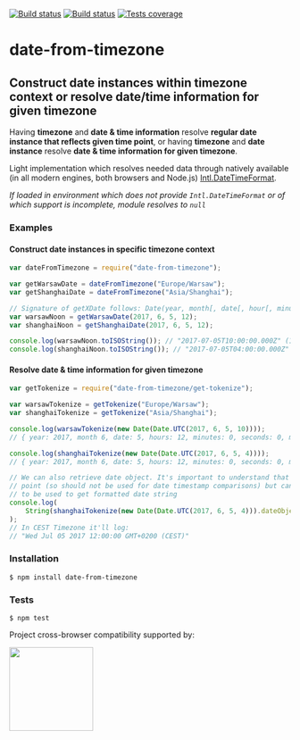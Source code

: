 [![Build status][circleci-image]][circleci-url]
[![Build status][appveyor-image]][appveyor-url]
[![Tests coverage][codecov-image]][codecov-url]

# date-from-timezone

## Construct date instances within timezone context or resolve date/time information for given timezone

Having **timezone** and **date & time information** resolve **regular date instance that reflects given time point**, or
having **timezone** and **date instance** resolve **date & time information for given timezone**.

Light implementation which resolves needed data through natively available (in all modern engines, both browsers and Node.js) [Intl.DateTimeFormat](http://www.ecma-international.org/ecma-402/1.0/#sec-12.1).

_If loaded in environment which does not provide `Intl.DateTimeFormat` or of which support is incomplete, module resolves to `null`_

### Examples

#### Construct date instances in specific timezone context

```javascript
var dateFromTimezone = require("date-from-timezone");

var getWarsawDate = dateFromTimezone("Europe/Warsaw");
var getShanghaiDate = dateFromTimezone("Asia/Shanghai");

// Signature of getXDate follows: Date(year, month[, date[, hour[, minutes[, seconds[, milliseconds]]]]])
var warsawNoon = getWarsawDate(2017, 6, 5, 12);
var shanghaiNoon = getShanghaiDate(2017, 6, 5, 12);

console.log(warsawNoon.toISOString()); // "2017-07-05T10:00:00.000Z" (12PM in Warsaw was at 10AM UTC)
console.log(shanghaiNoon.toISOString()); // "2017-07-05T04:00:00.000Z" (12PM in Shanghai was at 4AM UTC)
```

#### Resolve date & time information for given timezone

```javascript
var getTokenize = require("date-from-timezone/get-tokenize");

var warsawTokenize = getTokenize("Europe/Warsaw");
var shanghaiTokenize = getTokenize("Asia/Shanghai");

console.log(warsawTokenize(new Date(Date.UTC(2017, 6, 5, 10))));
// { year: 2017, month 6, date: 5, hours: 12, minutes: 0, seconds: 0, milliseconds: 0 }

console.log(shanghaiTokenize(new Date(Date.UTC(2017, 6, 5, 4))));
// { year: 2017, month 6, date: 5, hours: 12, minutes: 0, seconds: 0, milliseconds: 0 }

// We can also retrieve date object. It's important to understand that it won't reflect given time
// point (so should not be used for date timestamp comparisons) but can be used as interim value
// to be used to get formatted date string
console.log(
	String(shanghaiTokenize(new Date(Date.UTC(2017, 6, 5, 4))).dateObject)
);
// In CEST Timezone it'll log:
// "Wed Jul 05 2017 12:00:00 GMT+0200 (CEST)"
```

### Installation

    $ npm install date-from-timezone

### Tests

    $ npm test

Project cross-browser compatibility supported by:

<a href="https://browserstack.com"><img src="https://bstacksupport.zendesk.com/attachments/token/Pj5uf2x5GU9BvWErqAr51Jh2R/?name=browserstack-logo-600x315.png" height="150" /></a>

[circleci-image]: https://img.shields.io/circleci/project/github/medikoo/date-from-timezone.svg
[circleci-url]: https://circleci.com/gh/medikoo/date-from-timezone
[appveyor-image]: https://img.shields.io/appveyor/ci/medikoo/date-from-timezone.svg
[appveyor-url]: https://ci.appveyor.com/project/medikoo/date-from-timezone
[codecov-image]: https://img.shields.io/codecov/c/github/medikoo/date-from-timezone.svg
[codecov-url]: https://codecov.io/gh/medikoo/date-from-timezone
